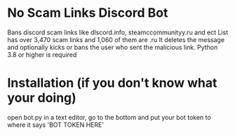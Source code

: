 # No Scam Links Discord Bot
Bans discord scam links like dlscord.info, steamccommunityy.ru and ect
List has over 3,470 scam links and 1,060 of them are .ru
It deletes the message and optionally kicks or bans the user who sent the malicious link.
Python 3.8 or higher is required
# Installation (if you don't know what your doing)
open bot.py in a text editor, go to the bottom and put your bot token to where it says 'BOT TOKEN HERE'
